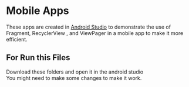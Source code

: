 # Mobile Apps
These apps are created in [Android Studio](https://developer.android.com/studio) to demonstrate the use of Fragment, RecyclerView , and ViewPager in a mobile app to make it more efficient.

## For Run this Files

Download these folders and open it in the android studio</br>
You might need to make some changes to make it work.

